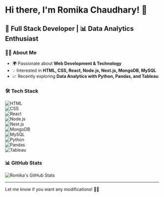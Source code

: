 # Hi there, I'm Romika Chaudhary! 👋  
## 🚀 Full Stack Developer | 📊 Data Analytics Enthusiast  

### 👩‍💻 About Me  
- 🌍 Passionate about **Web Development & Technology**  
- 💡 Interested in **HTML, CSS, React, Node.js, Next.js, MongoDB, MySQL**  
- 📈 Recently exploring **Data Analytics with Python, Pandas, and Tableau**  

### 🛠 Tech Stack  
![HTML](https://img.shields.io/badge/-HTML-E34F26?style=flat&logo=html5&logoColor=white)  
![CSS](https://img.shields.io/badge/-CSS-1572B6?style=flat&logo=css3&logoColor=white)  
![React](https://img.shields.io/badge/-React-61DAFB?style=flat&logo=react&logoColor=black)  
![Node.js](https://img.shields.io/badge/-Node.js-339933?style=flat&logo=node.js&logoColor=white)  
![Next.js](https://img.shields.io/badge/-Next.js-000000?style=flat&logo=next.js&logoColor=white)  
![MongoDB](https://img.shields.io/badge/-MongoDB-47A248?style=flat&logo=mongodb&logoColor=white)  
![MySQL](https://img.shields.io/badge/-MySQL-4479A1?style=flat&logo=mysql&logoColor=white)  
![Python](https://img.shields.io/badge/-Python-3776AB?style=flat&logo=python&logoColor=white)  
![Pandas](https://img.shields.io/badge/-Pandas-150458?style=flat&logo=pandas&logoColor=white)  
![Tableau](https://img.shields.io/badge/-Tableau-E97627?style=flat&logo=tableau&logoColor=white)  

### 📊 GitHub Stats  
![Romika's GitHub Stats](https://github-readme-stats.vercel.app/api?username=yourgithubusername&show_icons=true&theme=radical)  

---

Let me know if you want any modifications! 🚀😊
